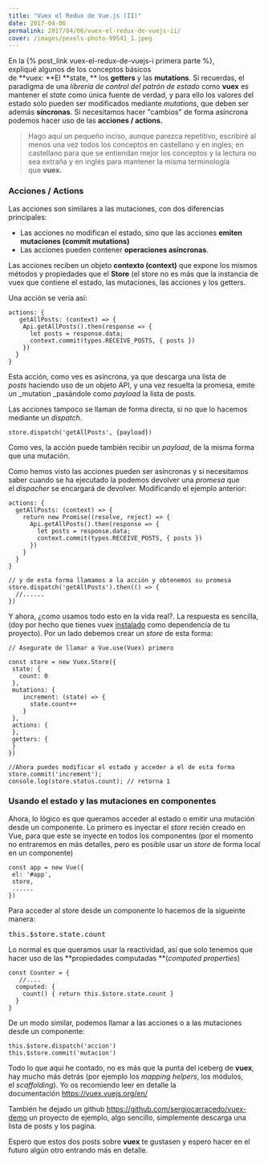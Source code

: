 ```yaml
---
title: "Vuex el Redux de Vue.js (II)"
date: 2017-04-06
permalink: 2017/04/06/vuex-el-redux-de-vuejs-ii/
cover: /images/pexels-photo-99541_1.jpeg
---
```


En la {% post_link vuex-el-redux-de-vuejs-i primera parte %}, expliqué algunos de los conceptos básicos de **vuex: **El **state, ** los **getters** y las **mutations**. Si recuerdas, el paradigma de una _librería de control del patrón de estado_ como **vuex** es mantener el _state_ como única fuente de verdad, y para ello los valores del estado solo pueden ser modificados mediante _mutations_, que deben ser además **síncronas**. Si necesitamos hacer "cambios" de forma asíncrona podemos hacer uso de las **acciones / actions.**
   
> Hago aquí un pequeño inciso, aunque parezca repetitivo, escribiré al menos una vez todos los conceptos en castellano y en ingles; en castellano para que se entiendan mejor los conceptos y la lectura no sea extraña y en inglés para mantener la misma terminología que **vuex.**
   
### **Acciones / Actions**
   
Las acciones son similares a las mutaciones, con dos diferencias principales:

*   Las acciones no modifican el estado, sino que las acciones **emiten mutaciones (commit mutations)**
*   Las acciones pueden contener **operaciones asíncronas**.

Las acciones reciben un objeto **contexto (context)** que expone los mismos métodos y propiedades que el **Store** (el store no es más que la instancia de vuex que contiene el estado, las mutaciones, las acciones y los getters.

Una acción se vería así:

```
actions: {
   getAllPosts: (context) => {
    Api.getAllPosts().then(response => {
      let posts = response.data;
      context.commit(types.RECEIVE_POSTS, { posts })
    })
  }
}
```

Esta acción, como ves es asíncrona, ya que descarga una lista de _posts_ haciendo uso de un objeto API, y una vez resuelta la promesa, emite un _mutation _pasándole como _payload_ la lista de posts.

Las acciones tampoco se llaman de forma directa, si no que lo hacemos mediante un _dispatch_.

```
store.dispatch('getAllPosts', {payload})
```

Como ves, la acción puede también recibir un _payload_, de la misma forma que una mutación.

Como hemos visto las acciones pueden ser asíncronas y si necesitamos saber cuando se ha ejecutado la podemos devolver una _promesa_ que el _dispacher_ se encargará de devolver. Modificando el ejemplo anterior:

```
actions: {
  getAllPosts: (context) => {
    return new Promise((resolve, reject) => {
      Api.getAllPosts().then(response => {
        let posts = response.data;
        context.commit(types.RECEIVE_POSTS, { posts })
      })
    }
  }
}

// y de esta forma llamamos a la acción y obtenemos su promesa
store.dispatch('getAllPosts').then(() => {
  //......
})
```

Y ahora, ¿como usamos todo esto en la vida real?. La respuesta es sencilla, (doy por hecho que tienes vuex [instalado](https://vuex.vuejs.org/en/installation.html) como dependencia de tu proyecto). Por un lado debemos crear un _store_ de esta forma:

```
// Asegurate de llamar a Vue.use(Vuex) primero

const store = new Vuex.Store({
 state: {
   count: 0
 },
 mutations: {
    increment: (state) => {
      state.count++
    }
 }, 
 actions: {
 },
 getters: {
 }
})

//Ahora puedes modificar el estado y acceder a el de esta forma
store.commit('increment');
console.log(store.status.count); // retorna 1
```

### Usando el estado y las mutaciones en componentes

Ahora, lo lógico es que queramos acceder al estado o emitir una mutación desde un componente. Lo primero es inyectar el _store_ recién creado en Vue, para que este se inyecte en todos los componentes (por el momento no entraremos en más detalles, pero es posible usar un _store_ de forma local en un componente)

```
const app = new Vue({
 el: '#app',
 store,
 ......
})
```

Para acceder al store desde un componente lo hacemos de la sigueinte manera:

<pre>this.$store.state.count</pre>

Lo normal es que queramos usar la reactividad, así que solo tenemos que hacer uso de las **propiedades computadas **(_computed properties_)

```
const Counter = {
   //....
  computed: { 
    count() { return this.$store.state.count } 
  } 
}
```

De un modo similar, podemos llamar a las acciones o a las mutaciones desde un componente:

```
this.$store.dispatch('accion')
this.$store.commit('mutacion')   
```

Todo lo que aquí he contado, no es más que la punta del iceberg de **vuex**, hay mucho más detrás (por ejemplo los _mapping helpers_, los módulos, el _scaffolding_). Yo os recomiendo leer en detalle la documentación https://vuex.vuejs.org/en/

También he dejado un github https://github.com/sergiocarracedo/vuex-demo un proyecto de ejemplo, algo sencillo, simplemente descarga una lista de posts y los pagina.

Espero que estos dos posts sobre **vuex** te gustasen y espero hacer en el futuro algún otro entrando más en detalle.
